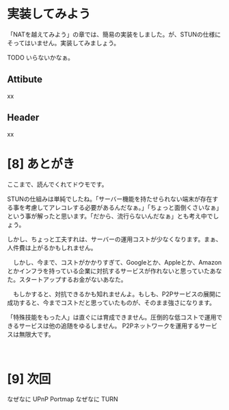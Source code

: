 # 実装してみよう

「NATを越えてみよう」の章では、簡易の実装をしました。が、STUNの仕様にそってはいません。実装してみましょう。

TODO いらないかなぁ。

## Attibute
xx

## Header
xx




# [8] あとがき

ここまで、読んでくれてドウモです。

STUNの仕組みは単純でしたね。「サーバー機能を持たせられない端末が存在する事を考慮してアレコレする必要があるんだなぁ。」「ちょっと面倒くさいなぁ」という事が解ったと思います。「だから、流行らないんだなぁ」とも考え中でしょう。


しかし、ちょっと工夫すれは、サーバーの運用コストが少なくなります。まぁ、人件費は上がるかもしれません。


　しかし、今まで、コストがかかりすぎて、Googleとか、Appleとか、Amazonとかインフラを持っている企業に対抗するサービスが作れないと思っていたあなた。スタートアップするお金がないあなた。
 
 
　もしかすると、対抗できるかも知れませんよ。もしも、P2Pサービスの展開に成功すると、今までコストだと思っていたものが、そのまま強さになります。
 
 
 「特殊技能をもった人」は直ぐには育成できません。圧倒的な低コストで運用できるサービスは他の追随をゆるしません。
 P2Pネットワークを運用するサービスは無限大です。
 
 
　







# [9] 次回

なぜなに UPnP Portmap
なぜなに TURN












